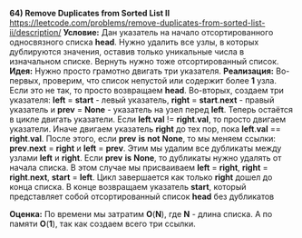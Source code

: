 **64) Remove Duplicates from Sorted List II**
https://leetcode.com/problems/remove-duplicates-from-sorted-list-ii/description/
**Условие:**
Дан указатель на начало отсортированного односвязного списка **head**. Нужно удалить все узлы, в которых дублируются значения, оставив только уникальные числа в изначальном списке. Вернуть нужно тоже отсортированный список.
**Идея:**
Нужно просто грамотно двигать три указателя.
**Реализация:**
    Во-первых, проверим, что список непустой или содержит более **1** узла. Если это не так, то просто возвращаем **head**.
    Во-вторых, создаем три указателя: **left** = **start** - левый указатель, **right** = **start**.**next** - правый указатель и **prev** = **None** - указатель на узел перед **left**.
    Теперь остаётся в цикле двигать указатели. Если **left**.**val** != **right**.**val**, то просто двигаем указатели. Иначе двигаем указатель **right** до тех пор, пока **left**.**val** == **right**.**val**. После этого, если **prev** **is** **not** **None**, то мы меняем ссылки:
    **prev**.**next** = **right** и **left** = **prev**. Этим мы удалим все дубликаты между узлами **left** и **right**.
    Если **prev** **is** **None**, то дубликаты нужно удалять от начала списка. В этом случае мы присваиваем **left** = **right**, **right** = **right**.**next**, **start** = **left**.
    Цикл завершается как только **right** дошел до конца списка.
    В конце возвращаем указатель **start**, который представляет собой отсортированный список **head** без дубликатов

**Оценка:**
    По времени мы затратим **O**(**N**), где **N** - длина списка. А по памяти **O**(**1**), так как создаем всего три ссылки.
